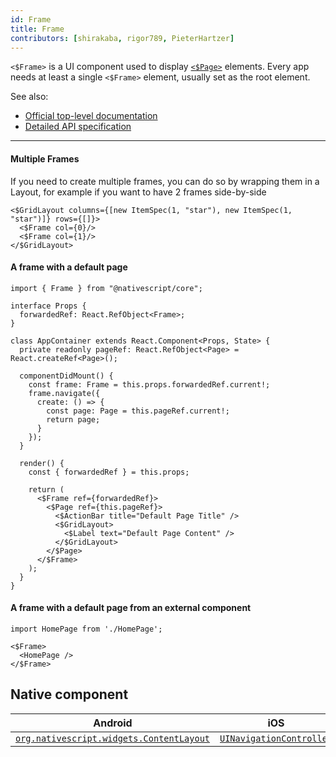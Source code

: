 ```yaml
---
id: Frame
title: Frame
contributors: [shirakaba, rigor789, PieterHartzer]
---
```


`<$Frame>` is a UI component used to display [`<$Page>`](/en/docs/elements/components/page) elements. Every app needs at least a single `<$Frame>`  element, usually set as the root element.

See also:

* [Official top-level documentation](https://docs.nativescript.org/ui/components/frame)
* [Detailed API specification](https://docs.nativescript.org/api-reference/classes/_ui_frame_.frame)

---

#### Multiple Frames

If you need to create multiple frames, you can do so by wrapping them in a Layout, for example if you want to have 2 frames side-by-side

```tsx
<$GridLayout columns={[new ItemSpec(1, "star"), new ItemSpec(1, "star")]} rows={[]}>
  <$Frame col={0}/>
  <$Frame col={1}/>
</$GridLayout>
```

#### A frame with a default page

```tsx
import { Frame } from "@nativescript/core";

interface Props {
  forwardedRef: React.RefObject<Frame>;
}

class AppContainer extends React.Component<Props, State> {
  private readonly pageRef: React.RefObject<Page> = React.createRef<Page>();

  componentDidMount() {
    const frame: Frame = this.props.forwardedRef.current!;
    frame.navigate({
      create: () => {
        const page: Page = this.pageRef.current!;
        return page;
      }
    });
  }

  render() {
    const { forwardedRef } = this.props;

    return (
      <$Frame ref={forwardedRef}>
        <$Page ref={this.pageRef}>
          <$ActionBar title="Default Page Title" />
          <$GridLayout>
            <$Label text="Default Page Content" />
          </$GridLayout>
        </$Page>
      </$Frame>
    );
  }
}
```

#### A frame with a default page from an external component

```tsx
import HomePage from './HomePage';

<$Frame>
  <HomePage />
</$Frame>
```

## Native component

| Android | iOS |
|---------|-----|
| [`org.nativescript.widgets.ContentLayout`](https://github.com/NativeScript/tns-core-modules-widgets/blob/master/android/widgets/src/main/java/org/nativescript/widgets/ContentLayout.java) | [`UINavigationController`](https://developer.apple.com/documentation/uikit/uinavigationcontroller)

